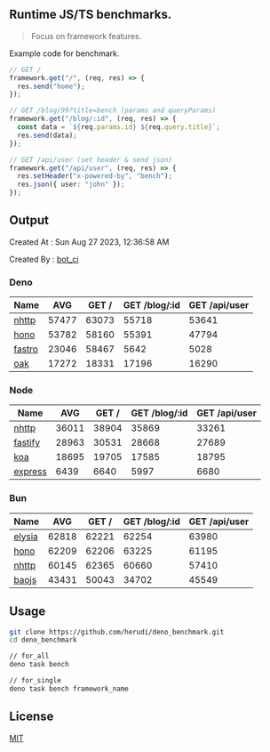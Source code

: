 ## Runtime JS/TS benchmarks.

> Focus on framework features.

Example code for benchmark.
```ts
// GET /
framework.get("/", (req, res) => {
  res.send("home");
});

// GET /blog/99?title=bench (params and queryParams)
framework.get("/blog/:id", (req, res) => {
  const data = `${req.params.id} ${req.query.title}`;
  res.send(data);
});

// GET /api/user (set header & send json)
framework.get("/api/user", (req, res) => {
  res.setHeader("x-powered-by", "bench");
  res.json({ user: "john" });
});
```

## Output
Created At : Sun Aug 27 2023, 12:36:58 AM

Created By : [bot_ci](https://github.com/herudi/deno_benchmarks/commits?author=github-actions%5Bbot%5D)


### Deno
|Name|AVG|GET /|GET /blog/:id|GET /api/user|
|----|----|----|----|----|
|[nhttp](https://github.com/nhttp/nhttp)|57477|63073|55718|53641|
|[hono](https://github.com/honojs/hono)|53782|58160|55391|47794|
|[fastro](https://github.com/fastrodev/fastro)|23046|58467|5642|5028|
|[oak](https://github.com/oakserver/oak)|17272|18331|17196|16290|
  


### Node
|Name|AVG|GET /|GET /blog/:id|GET /api/user|
|----|----|----|----|----|
|[nhttp](https://github.com/nhttp/nhttp)|36011|38904|35869|33261|
|[fastify](https://github.com/fastify/fastify)|28963|30531|28668|27689|
|[koa](https://github.com/koajs/koa)|18695|19705|17585|18795|
|[express](https://github.com/expressjs/express)|6439|6640|5997|6680|
  


### Bun
|Name|AVG|GET /|GET /blog/:id|GET /api/user|
|----|----|----|----|----|
|[elysia](https://github.com/elysiajs/elysia)|62818|62221|62254|63980|
|[hono](https://github.com/honojs/hono)|62209|62206|63225|61195|
|[nhttp](https://github.com/nhttp/nhttp)|60145|62365|60660|57410|
|[baojs](https://github.com/mattreid1/baojs)|43431|50043|34702|45549|
  



## Usage

```bash
git clone https://github.com/herudi/deno_benchmark.git
cd deno_benchmark

// for_all
deno task bench

// for_single
deno task bench framework_name
```

## License

[MIT](LICENSE)

